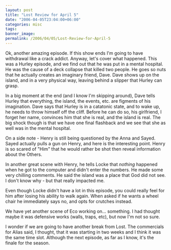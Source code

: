 ```yaml
---
layout: post
title: "Lost Review for April 5"
date: "2006-04-05T23:04:00+06:00"
categories: misc 
tags: 
banner_image: 
permalink: /2006/04/05/Lost-Review-for-April-5
---
```


Ok, another amazing episode. If this show ends I'm going to have withdrawal like a crack addict. Anyway, let's cover what happened. This was a Hurley episode, and we find out that he was put in a mental hospital. He was the cause of a deck collapse that killed two people. He goes so nuts that he actually creates an imaginary friend, Dave. Dave shows up on the island, and in a very physical way, leaving behind a slipper that Hurley can grasp. 

In a big moment at the end (and I know I'm skipping around), Dave tells Hurley that everything, the island, the events, etc. are figments of his imagination. Dave says that Hurley is in a catatonic state, and to wake up, he needs to throw himself off the cliff. Before he can do so, his girlfriend, I forget her name, convinces him that she is real, and the island is real. The big shock though is that we have one final flashback and we see that she as well was in the mental hospital.

On a side note - Henry is still being questioned by the Anna and Sayed. Sayed actually pulls a gun on Henry, and here is the interesting point. Henry is so scared of "Him" that he would rather be shot then reveal information about the Others.

In another great scene with Henry, he tells Locke that <i>nothing</i> happened when he got to the computer and didn't enter the numbers. He made some very chilling comments. He said the island was a place that God did not see. I don't know why - but that really impacted me. 

Even though Locke didn't have a lot in this episode, you could really feel for him after losing his ability to walk again. When asked if he wants a wheel chair he immediately says no, and opts for crutches instead. 

We have yet another scene of Eco working on... something. I had thought maybe it was defensive works (walls, traps, etc), but now I'm not so sure. 

I wonder if we are going to have another break from Lost. The commercials for Alias said, I thought, that it was starting in two weeks and I think it was the same time slot. Although the next episode, as far as I know, it's the finale for the season.